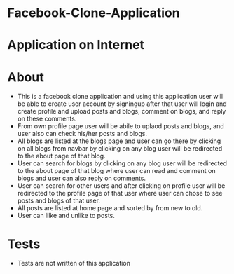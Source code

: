 # Facebook-Clone-Application

# Application on Internet


# About
* This is a facebook clone application and using this application user will be able to create user account by signingup after that user will login and create profile and upload posts and blogs, comment on blogs, and reply on these comments.
* From own profile page user will be abile to uplaod posts and blogs, and user also can check his/her posts and blogs.
* All blogs are listed at the blogs page and user can go there by clicking on all blogs from navbar by clicking on any blog user will be redirected to the about page of that blog.
* User can search for blogs by clicking on any blog user will be redirected to the about page of that blog where user can read and comment on blogs and user can also reply on comments.
* User can search for other users and after clicking on profile user will be redirected to the profile page of that user where user can chose to see posts and blogs of that user.
* All posts are listed at home page and sorted by from new to old.
* User can lilke and unlike to posts.


# Tests 
* Tests are not written of this application
